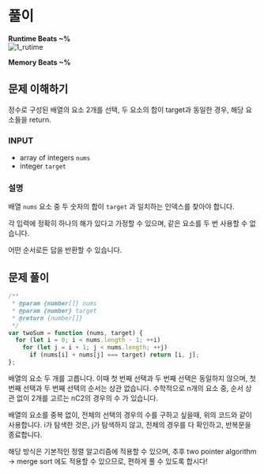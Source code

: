 # 풀이

**Runtime Beats ~%**  
![1_rutime](https://user-images.githubusercontent.com/78538708/228210430-4edbc4a4-8a7a-407b-a1b7-9a1e86c9f2a3.svg)

**Memory Beats ~%**

## 문제 이해하기

정수로 구성된 배열의 요소 2개를 선택, 두 요소의 합이 target과 동일한 경우, 해당 요소들을 return.

### INPUT

- array of integers `nums`
- integer `target`

### 설명

배열 `nums` 요소 중 두 숫자의 합이 `target` 과 일치하는 인덱스를 찾아야 합니다.

각 입력에 정확히 하나의 해가 있다고 가정할 수 있으며, 같은 요소를 두 번 사용할 수 없습니다.

어떤 순서로든 답을 반환할 수 있습니다.

## 문제 풀이

```javascript
/**
 * @param {number[]} nums
 * @param {number} target
 * @return {number[]}
 */
var twoSum = function (nums, target) {
  for (let i = 0; i < nums.length - 1; ++i)
    for (let j = i + 1; j < nums.length; ++j)
      if (nums[i] + nums[j] === target) return [i, j];
};
```

배열의 요소 두 개를 고릅니다. 이때 첫 번째 선택과 두 번째 선택은 동일하지 않으며, 첫 번째 선택과 두 번째 선택의 순서는 상관 없습니다.
수학적으로 n개의 요소 중, 순서 상관 없이 2개를 고르는 nC2의 경우의 수 가 있습니다.

배열의 요소를 중복 없이, 전체의 선택의 경우의 수를 구하고 싶을때, 위의 코드와 같이 사용합니다. i가 탐색한 것은, j가 탐색하지 않고, 전체의 경우를 다 확인하고, 반복문을 종료합니다.

해당 방식은 기본적인 정렬 알고리즘에 적용할 수 있으며, 추후 two pointer algorithm -> merge sort 에도 적용할 수 있으므로, 편하게 풀 수 있도록 합시다!
